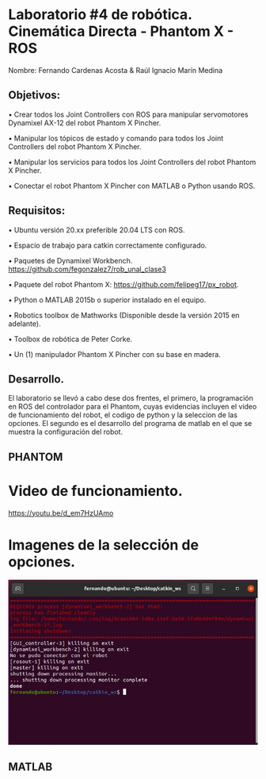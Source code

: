 # Laboratorio #4 de robótica. Cinemática Directa - Phantom X - ROS
Nombre: Fernando Cardenas Acosta & Raúl Ignacio Marín Medina

## Objetivos: 
• Crear todos los Joint Controllers con ROS para manipular servomotores Dynamixel AX-12 del robot Phantom X Pincher.

• Manipular los tópicos de estado y comando para todos los Joint Controllers del robot Phantom X Pincher.

• Manipular los servicios para todos los Joint Controllers del robot Phantom X Pincher.

• Conectar el robot Phantom X Pincher con MATLAB o Python usando ROS.

## Requisitos:
• Ubuntu versión 20.xx preferible 20.04 LTS con ROS.

• Espacio de trabajo para catkin correctamente configurado.

• Paquetes de Dynamixel Workbench. https://github.com/fegonzalez7/rob_unal_clase3

• Paquete del robot Phantom X: https://github.com/felipeg17/px_robot.

• Python o MATLAB 2015b o superior instalado en el equipo.

• Robotics toolbox de Mathworks (Disponible desde la versión 2015 en adelante).

• Toolbox de robótica de Peter Corke.

• Un (1) manipulador Phantom X Pincher con su base en madera.

## Desarrollo.

El laboratorio se llevó a cabo dese dos frentes, el primero, la programación en ROS del controlador para el Phantom, cuyas evidencias incluyen el video de funcionamiento del robot, el codigo de python y la seleccion de las opciones. El segundo es el desarrollo del programa de matlab en el que se muestra la configuración del robot.

## PHANTOM

# Video de funcionamiento.

https://youtu.be/d_em7HzUAmo

# Imagenes de la selección de opciones.

![image](https://github.com/fcardenasa/RoboticaLab4/blob/main/fotoError.jpg)

## MATLAB
